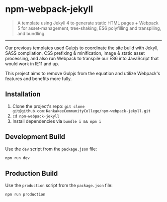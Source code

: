 # npm-webpack-jekyll

> A template using Jekyll 4 to generate static HTML pages + Webpack 5 for asset-management, tree-shaking, ES6 polyfilling and transpiling, and bundling.

-----

Our previous templates used Gulpjs to coordinate the site build with Jekyll, SASS compilation, CSS prefixing & minification,  image & static asset processing, and also run Webpack to transpile our ES6 into JavaScript that would work in IE11 and up.

This project aims to remove Gulpjs from the equation and utilize Webpack's features and benefits more fully.

## Installation
1. Clone the project's repo: `git clone git@github.com:KankakeeCommunityCollege/npm-webpack-jekyll.git`
2. `cd npm-webpack-jekyll`
3. Install dependencies via `bundle i && npm i`
   
## Development Build
Use the `dev` script from the `package.json` file:
```bash
npm run dev
```

## Production Build
Use the `production` script from the `package.json` file:
```bash
npm run production
```
